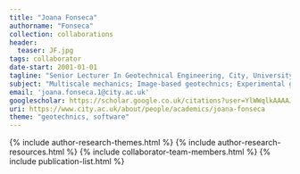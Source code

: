 ```yaml
---
title: "Joana Fonseca"
authorname: "Fonseca"
collection: collaborations
header:
  teaser: JF.jpg
tags: collaborator
date-start: 2001-01-01
tagline: "Senior Lecturer In Geotechnical Engineering, City, University of London"
subject: "Multiscale mechanics; Image-based geotechnics; Experimental geomechanics."
email: 'joana.fonseca.1@city.ac.uk'
googlescholar: https://scholar.google.co.uk/citations?user=YlWWqlkAAAAJ&hl=en
uri: https://www.city.ac.uk/about/people/academics/joana-fonseca
theme: "geotechnics, software"
---
```

<p align= "justify">




{% include author-research-themes.html %}
{% include author-research-resources.html %}
{% include collaborator-team-members.html %}
{% include publication-list.html %}
